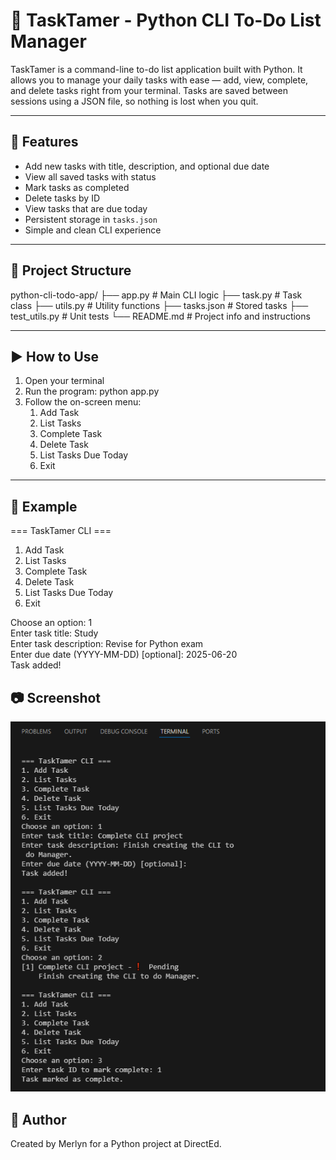 # 📝 TaskTamer - Python CLI To-Do List Manager

TaskTamer is a command-line to-do list application built with Python. It allows you to manage your daily tasks with ease — add, view, complete, and delete tasks right from your terminal. Tasks are saved between sessions using a JSON file, so nothing is lost when you quit.

---

## 🚀 Features

- Add new tasks with title, description, and optional due date
- View all saved tasks with status
- Mark tasks as completed
- Delete tasks by ID
- View tasks that are due today
- Persistent storage in `tasks.json`
- Simple and clean CLI experience

---

## 📂 Project Structure
python-cli-todo-app/
├── app.py # Main CLI logic
├── task.py # Task class
├── utils.py # Utility functions
├── tasks.json # Stored tasks
├── test_utils.py # Unit tests
└── README.md # Project info and instructions

---

## ▶️ How to Use

1. Open your terminal
2. Run the program: python app.py
3. Follow the on-screen menu:
   1. Add Task  
   2. List Tasks  
   3. Complete Task  
   4. Delete Task  
   5. List Tasks Due Today  
   6. Exit

---

## 🧪 Example

=== TaskTamer CLI ===  
1. Add Task  
2. List Tasks  
3. Complete Task  
4. Delete Task  
5. List Tasks Due Today  
6. Exit

Choose an option: 1  
Enter task title: Study  
Enter task description: Revise for Python exam  
Enter due date (YYYY-MM-DD) [optional]: 2025-06-20  
Task added!

## 📷 Screenshot

![CLI in action](assets\images/Screenshot%20.png)

## 👤 Author
Created by Merlyn for a Python project at DirectEd.